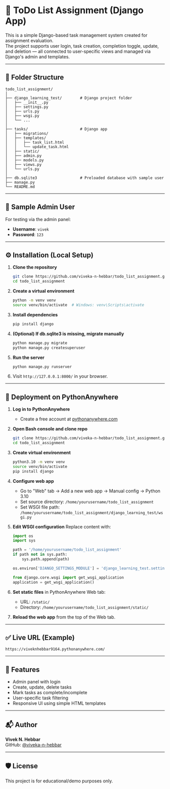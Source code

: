 # 📝 ToDo List Assignment (Django App)

This is a simple Django-based task management system created for assignment evaluation.  
The project supports user login, task creation, completion toggle, update, and deletion — all connected to user-specific views and managed via Django's admin and templates.

---

## 🔧 Folder Structure

```
todo_list_assignment/
│
├── django_learning_test/        # Django project folder
│   ├── __init__.py
│   ├── settings.py
│   ├── urls.py
│   ├── wsgi.py
│   └── ...
│
├── tasks/                       # Django app
│   ├── migrations/
│   ├── templates/
│   │   ├── task_list.html
│   │   └── update_task.html
│   ├── static/
│   ├── admin.py
│   ├── models.py
│   ├── views.py
│   └── urls.py
│
├── db.sqlite3                   # Preloaded database with sample user
├── manage.py
└── README.md
```

---

## 👤 Sample Admin User

For testing via the admin panel:

- **Username**: `vivek`
- **Password**: `123`

---

## ⚙️ Installation (Local Setup)

1. **Clone the repository**
   ```bash
   git clone https://github.com/viveka-n-hebbar/todo_list_assignment.git
   cd todo_list_assignment
   ```

2. **Create a virtual environment**
   ```bash
   python -m venv venv
   source venv/bin/activate  # Windows: venv\Scripts\activate
   ```

3. **Install dependencies**
   ```bash
   pip install django
   ```

4. **(Optional) If db.sqlite3 is missing, migrate manually**
   ```bash
   python manage.py migrate
   python manage.py createsuperuser
   ```

5. **Run the server**
   ```bash
   python manage.py runserver
   ```

6. Visit `http://127.0.0.1:8000/` in your browser.

---

## 🚀 Deployment on PythonAnywhere

1. **Log in to PythonAnywhere**
   - Create a free account at [pythonanywhere.com](https://www.pythonanywhere.com)

2. **Open Bash console and clone repo**
   ```bash
   git clone https://github.com/viveka-n-hebbar/todo_list_assignment.git
   cd todo_list_assignment
   ```

3. **Create virtual environment**
   ```bash
   python3.10 -m venv venv
   source venv/bin/activate
   pip install django
   ```

4. **Configure web app**
   - Go to "Web" tab → Add a new web app → Manual config → Python 3.10
   - Set source directory: `/home/yourusername/todo_list_assignment`
   - Set WSGI file path:  
     `/home/yourusername/todo_list_assignment/django_learning_test/wsgi.py`

5. **Edit WSGI configuration**
   Replace content with:

   ```python
   import os
   import sys

   path = '/home/yourusername/todo_list_assignment'
   if path not in sys.path:
       sys.path.append(path)

   os.environ['DJANGO_SETTINGS_MODULE'] = 'django_learning_test.settings'

   from django.core.wsgi import get_wsgi_application
   application = get_wsgi_application()
   ```

6. **Set static files** in PythonAnywhere Web tab:
   - URL: `/static/`
   - Directory: `/home/yourusername/todo_list_assignment/static/`

7. **Reload the web app** from the top of the Web tab.

---

## ✅ Live URL (Example)
```
https://viveknhebbar9164.pythonanywhere.com/
```

---

## 📌 Features

- Admin panel with login
- Create, update, delete tasks
- Mark tasks as complete/incomplete
- User-specific task filtering
- Responsive UI using simple HTML templates

---

## 📬 Author

**Vivek N. Hebbar**  
GitHub: [@viveka-n-hebbar](https://github.com/viveka-n-hebbar)

---

## 🛡️ License

This project is for educational/demo purposes only.

